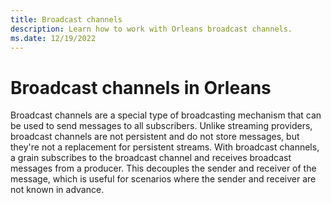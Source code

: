 ```yaml
---
title: Broadcast channels
description: Learn how to work with Orleans broadcast channels.
ms.date: 12/19/2022
---
```


# Broadcast channels in Orleans

Broadcast channels are a special type of broadcasting mechanism that can be used to send messages to all subscribers. Unlike streaming providers, broadcast channels are not persistent and do not store messages, but they're not a replacement for persistent streams. With broadcast channels, a grain subscribes to the broadcast channel and receives broadcast messages from a producer. This decouples the sender and receiver of the message, which is useful for scenarios where the sender and receiver are not known in advance.
